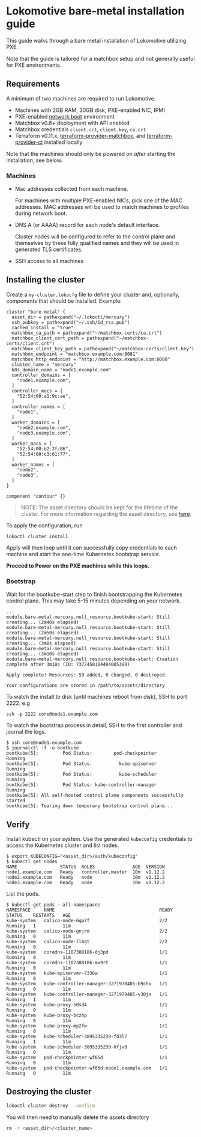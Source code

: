 # Lokomotive bare-metal installation guide

This guide walks through a bare metal installation of Lokomotive utilizing PXE.

Note that the guide is tailored for a matchbox setup and not generally
useful for PXE environments.

## Requirements

A minimum of two machines are required to run Lokomotive.

* Machines with 2GB RAM, 30GB disk, PXE-enabled NIC, IPMI
* PXE-enabled [network boot](https://coreos.com/matchbox/docs/latest/network-setup.html) environment
* Matchbox v0.6+ deployment with API enabled
* Matchbox credentials `client.crt`, `client.key`, `ca.crt`
* Terraform v0.11.x, [terraform-provider-matchbox](https://github.com/poseidon/terraform-provider-matchbox), and [terraform-provider-ct](https://github.com/poseidon/terraform-provider-ct) installed locally

Note that the machines should only be powered on *after* starting the
installation, see below.

### Machines

* Mac addresses collected from each machine.

    For machines with multiple PXE-enabled NICs, pick one of the MAC addresses. MAC addresses will be used to match machines to profiles during network boot.

* DNS A (or AAAA) record for each node's default interface.

    Cluster nodes will be configured to refer to the control plane and themselves by these fully qualified names and they will be used in generated TLS certificates.

* SSH access to all machines

## Installing the cluster

Create a `my-cluster.lokocfg` file to define your cluster and, optionally,
components that should be installed. Example:

```
cluster "bare-metal" {
  asset_dir = pathexpand("~/.lokoctl/mercury")
  ssh_pubkey = pathexpand("~/.ssh/id_rsa.pub")
  cached_install = "true"
  matchbox_ca_path = pathexpand("~/matchbox-certs/ca.crt")
  matchbox_client_cert_path = pathexpand("~/matchbox-certs/client.crt")
  matchbox_client_key_path = pathexpand("~/matchbox-certs/client.key")
  matchbox_endpoint = "matchbox.example.com:8081"
  matchbox_http_endpoint = "http://matchbox.example.com:8080"
  cluster_name = "mercury"
  k8s_domain_name = "node1.example.com"
  controller_domains = [
    "node1.example.com",
  ]
  controller_macs = [
    "52:54:00:a1:9c:ae",
  ]
  controller_names = [
    "node1",
  ]
  worker_domains = [
    "node2.example.com",
    "node3.example.com",
  ]
  worker_macs = [
    "52:54:00:b2:2f:86",
    "52:54:00:c3:61:77",
  ]
  worker_names = [
    "node2",
    "node3",
  ]
}

component "contour" {}
```

>NOTE: The asset directory should be kept for the lifetime of the cluster. For more information
>regarding the asset directory, see [here](general.md#asset-directory).

To apply the configuration, run

```
lokoctl cluster install
```

Apply will then loop until it can successfully copy credentials to each machine and start the one-time Kubernetes bootstrap service.

**Proceed to Power on the PXE machines while this loops.**

### Bootstrap

Wait for the bootkube-start step to finish bootstrapping the Kubernetes control plane. This may take 5-15 minutes depending on your network.

```
...
module.bare-metal-mercury.null_resource.bootkube-start: Still creating... (2m40s elapsed)
module.bare-metal-mercury.null_resource.bootkube-start: Still creating... (2m50s elapsed)
module.bare-metal-mercury.null_resource.bootkube-start: Still creating... (3m0s elapsed)
module.bare-metal-mercury.null_resource.bootkube-start: Still creating... (3m10s elapsed)
module.bare-metal-mercury.null_resource.bootkube-start: Creation complete after 3m18s (ID: 7372450104484005399)

Apply complete! Resources: 59 added, 0 changed, 0 destroyed.

Your configurations are stored in /path/to/assets/directory
```

To watch the install to disk (until machines reboot from disk), SSH to port 2222. e.g

```
ssh -p 2222 core@node1.example.com
```

To watch the bootstrap process in detail, SSH to the first controller and journal the logs.

```
$ ssh core@node1.example.com
$ journalctl -f -u bootkube
bootkube[5]:         Pod Status:        pod-checkpointer        Running
bootkube[5]:         Pod Status:          kube-apiserver        Running
bootkube[5]:         Pod Status:          kube-scheduler        Running
bootkube[5]:         Pod Status: kube-controller-manager        Running
bootkube[5]: All self-hosted control plane components successfully started
bootkube[5]: Tearing down temporary bootstrap control plane...
```

## Verify

Install kubectl on your system. Use the generated `kubeconfig` credentials to access the Kubernetes cluster and list nodes.

```
$ export KUBECONFIG="<asset_dir>/auth/kubeconfig"
$ kubectl get nodes
NAME                STATUS  ROLES              AGE  VERSION
node1.example.com   Ready   controller,master  10m  v1.12.2
node2.example.com   Ready   node               10m  v1.12.2
node3.example.com   Ready   node               10m  v1.12.2
```

List the pods.

```
$ kubectl get pods --all-namespaces
NAMESPACE     NAME                                       READY     STATUS    RESTARTS   AGE
kube-system   calico-node-6qp7f                          2/2       Running   1          11m
kube-system   calico-node-gnjrm                          2/2       Running   0          11m
kube-system   calico-node-llbgt                          2/2       Running   0          11m
kube-system   coredns-1187388186-dj3pd                   1/1       Running   0          11m
kube-system   coredns-1187388186-mx9rt                   1/1       Running   0          11m
kube-system   kube-apiserver-7336w                       1/1       Running   0          11m
kube-system   kube-controller-manager-3271970485-b9chx   1/1       Running   0          11m
kube-system   kube-controller-manager-3271970485-v30js   1/1       Running   1          11m
kube-system   kube-proxy-50sd4                           1/1       Running   0          11m
kube-system   kube-proxy-bczhp                           1/1       Running   0          11m
kube-system   kube-proxy-mp2fw                           1/1       Running   0          11m
kube-system   kube-scheduler-3895335239-fd3l7            1/1       Running   1          11m
kube-system   kube-scheduler-3895335239-hfjv0            1/1       Running   0          11m
kube-system   pod-checkpointer-wf65d                     1/1       Running   0          11m
kube-system   pod-checkpointer-wf65d-node1.example.com   1/1       Running   0          11m
```

## Destroying the cluster

```bash
lokoctl cluster destroy --confirm
```

You will then need to manually delete the assets directory

```bash
rm -r <asset_dir>/<cluster_name>
```